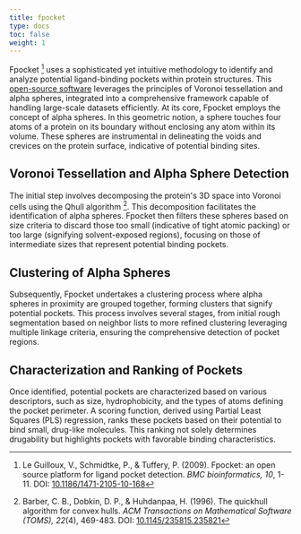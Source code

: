 ```yaml
---
title: fpocket
type: docs
toc: false
weight: 1
---
```


Fpocket [^guilloux2009fpocket] uses a sophisticated yet intuitive methodology to identify and analyze potential ligand-binding pockets within protein structures.
This [open-source software](https://github.com/Discngine/fpocket) leverages the principles of Voronoi tessellation and alpha spheres, integrated into a comprehensive framework capable of handling large-scale datasets efficiently.
At its core, Fpocket employs the concept of alpha spheres.
In this geometric notion, a sphere touches four atoms of a protein on its boundary without enclosing any atom within its volume.
These spheres are instrumental in delineating the voids and crevices on the protein surface, indicative of potential binding sites.

## Voronoi Tessellation and Alpha Sphere Detection

The initial step involves decomposing the protein's 3D space into Voronoi cells using the Qhull algorithm [^barber1996quickhull].
This decomposition facilitates the identification of alpha spheres.
Fpocket then filters these spheres based on size criteria to discard those too small (indicative of tight atomic packing) or too large (signifying solvent-exposed regions), focusing on those of intermediate sizes that represent potential binding pockets.

## Clustering of Alpha Spheres

Subsequently, Fpocket undertakes a clustering process where alpha spheres in proximity are grouped together, forming clusters that signify potential pockets.
This process involves several stages, from initial rough segmentation based on neighbor lists to more refined clustering leveraging multiple linkage criteria, ensuring the comprehensive detection of pocket regions.

## Characterization and Ranking of Pockets

Once identified, potential pockets are characterized based on various descriptors, such as size, hydrophobicity, and the types of atoms defining the pocket perimeter.
A scoring function, derived using Partial Least Squares (PLS) regression, ranks these pockets based on their potential to bind small, drug-like molecules.
This ranking not solely determines drugability but highlights pockets with favorable binding characteristics.

<!-- REFERENCES -->

[^guilloux2009fpocket]: Le Guilloux, V., Schmidtke, P., & Tuffery, P. (2009). Fpocket: an open source platform for ligand pocket detection. *BMC bioinformatics, 10*, 1-11. DOI: [10.1186/1471-2105-10-168](https://doi.org/10.1186/1471-2105-10-168)
[^schmidtke2010fpocket]: Schmidtke, P., Le Guilloux, V., Maupetit, J., & Tuffery, P. (2010). Fpocket: Online tools for protein ensemble pocket detection and tracking. *Nucleic acids research, 38*, W582-W589. DOI: [10.1093/nar/gkq383](https://doi.org/10.1093/nar/gkq383)
[^kochnev2022fpocketweb]: Kochnev, Y., & Durrant, J. D. (2022). FPocketWeb: Protein pocket hunting in a web browser. *Journal of Cheminformatics, 14*(1), 58.

[^barber1996quickhull]: Barber, C. B., Dobkin, D. P., & Huhdanpaa, H. (1996). The quickhull algorithm for convex hulls. *ACM Transactions on Mathematical Software (TOMS), 22*(4), 469-483. DOI: [10.1145/235815.235821](https://doi.org/10.1145/235815.235821)
